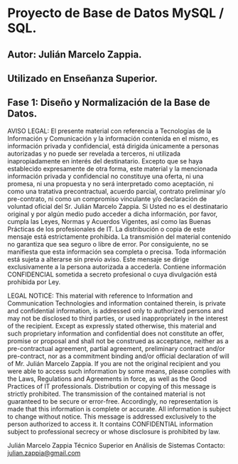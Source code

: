 # Proyecto de Base de Datos MySQL / SQL. 
## Autor: Julián Marcelo Zappia.
## Utilizado en Enseñanza Superior.
## Fase 1: Diseño y Normalización de la Base de Datos.


AVISO LEGAL: El presente material con referencia a Tecnologías de la Información y Comunicación y la información contenida en el mismo, es información privada y confidencial, está dirigida únicamente a personas autorizadas y no puede ser revelada a terceros, ni utilizada inapropiadamente en interés del destinatario. 
Excepto que se haya establecido expresamente de otra forma, este material y la mencionada información privada y confidencial no constituye una oferta, ni una promesa, ni una propuesta y no será interpretado como aceptación, ni como una tratativa precontractual, acuerdo parcial, contrato preliminar y/o pre-contrato, ni como un compromiso  vinculante y/o declaración de voluntad oficial del Sr. Julián Marcelo Zappia. 
Si Usted no es el destinatario original y por algún medio pudo acceder a dicha información, por favor, cumpla las Leyes, Normas y Acuerdos Vigentes, así como las Buenas Prácticas de los profesionales de IT. 
La distribución o copia de este mensaje está estrictamente prohibida. 
La transmisión del material contenido no garantiza que sea seguro o libre de error. 
Por consiguiente, no se manifiesta que esta información sea completa o precisa. 
Toda información está sujeta a alterarse sin previo aviso. 
Este mensaje se dirige exclusivamente a la persona autorizada a accederla. 
Contiene información CONFIDENCIAL sometida a secreto profesional o cuya divulgación está prohibida por Ley.


LEGAL NOTICE: This material with reference to Information and Communication Technologies and information contained therein, is private and confidential information, is addressed only to authorized persons and may not be disclosed to third parties, or used inappropriately in the interest of the recipient.
Except as expressly stated otherwise, this material and such proprietary information and confidential does not constitute an offer, promise or proposal and shall not be construed as acceptance, neither as a pre-contractual agreement, partial agreement, preliminary contract and/or pre-contract, nor as a commitment binding and/or official declaration of will of Mr. Julián Marcelo Zappia.
If you are not the original recipient and you were able to access such information by some means, please complies with the Laws, Regulations and Agreements in force, as well as the Good Practices of IT professionals.
Distribution or copying of this message is strictly prohibited.
The transmission of the contained material is not guaranteed to be secure or error-free.
Accordingly, no representation is made that this information is complete or accurate.
All information is subject to change without notice.
This message is addressed exclusively to the person authorized to access it.
It contains CONFIDENTIAL information subject to professional secrecy or whose disclosure is prohibited by law.


Julián Marcelo Zappia
Técnico Superior en Análisis de Sistemas
Contacto: julian.zappia@gmail.com

